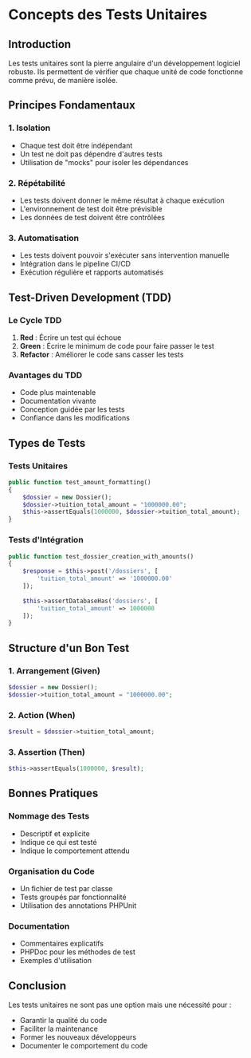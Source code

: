 # Concepts des Tests Unitaires

## Introduction
Les tests unitaires sont la pierre angulaire d'un développement logiciel robuste. Ils permettent de vérifier que chaque unité de code fonctionne comme prévu, de manière isolée.

## Principes Fondamentaux

### 1. Isolation
- Chaque test doit être indépendant
- Un test ne doit pas dépendre d'autres tests
- Utilisation de "mocks" pour isoler les dépendances

### 2. Répétabilité
- Les tests doivent donner le même résultat à chaque exécution
- L'environnement de test doit être prévisible
- Les données de test doivent être contrôlées

### 3. Automatisation
- Les tests doivent pouvoir s'exécuter sans intervention manuelle
- Intégration dans le pipeline CI/CD
- Exécution régulière et rapports automatisés

## Test-Driven Development (TDD)

### Le Cycle TDD
1. **Red** : Écrire un test qui échoue
2. **Green** : Écrire le minimum de code pour faire passer le test
3. **Refactor** : Améliorer le code sans casser les tests

### Avantages du TDD
- Code plus maintenable
- Documentation vivante
- Conception guidée par les tests
- Confiance dans les modifications

## Types de Tests

### Tests Unitaires
```php
public function test_amount_formatting()
{
    $dossier = new Dossier();
    $dossier->tuition_total_amount = "1000000.00";
    $this->assertEquals(1000000, $dossier->tuition_total_amount);
}
```

### Tests d'Intégration
```php
public function test_dossier_creation_with_amounts()
{
    $response = $this->post('/dossiers', [
        'tuition_total_amount' => '1000000.00'
    ]);
    
    $this->assertDatabaseHas('dossiers', [
        'tuition_total_amount' => 1000000
    ]);
}
```

## Structure d'un Bon Test

### 1. Arrangement (Given)
```php
$dossier = new Dossier();
$dossier->tuition_total_amount = "1000000.00";
```

### 2. Action (When)
```php
$result = $dossier->tuition_total_amount;
```

### 3. Assertion (Then)
```php
$this->assertEquals(1000000, $result);
```

## Bonnes Pratiques

### Nommage des Tests
- Descriptif et explicite
- Indique ce qui est testé
- Indique le comportement attendu

### Organisation du Code
- Un fichier de test par classe
- Tests groupés par fonctionnalité
- Utilisation des annotations PHPUnit

### Documentation
- Commentaires explicatifs
- PHPDoc pour les méthodes de test
- Exemples d'utilisation

## Conclusion
Les tests unitaires ne sont pas une option mais une nécessité pour :
- Garantir la qualité du code
- Faciliter la maintenance
- Former les nouveaux développeurs
- Documenter le comportement du code
